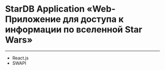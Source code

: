 # StarDB Application «Web-Приложение для доступа к информации по вселенной Star Wars»
---
- React.js
- SWAPI

